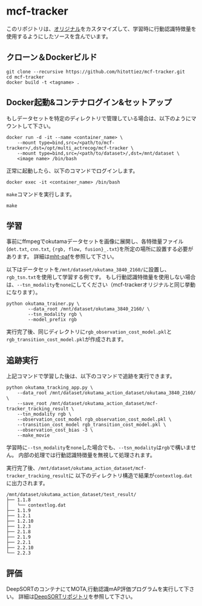 # mcf-tracker

このリポジトリは、[オリジナル](https://github.com/nwojke/mcf-tracker#installation)をカスタマイズして、学習時に行動認識特徴量を使用するようにしたソースを含んでいます。

## クローン＆Dockerビルド

```
git clone --recursive https://github.com/hitottiez/mcf-tracker.git
cd mcf-tracker
docker build -t <tagname> .
```

## Docker起動&コンテナログイン&セットアップ

もしデータセットを特定のディレクトリで管理している場合は、以下のようにマウントして下さい。

```
docker run -d -it --name <container_name> \
    --mount type=bind,src=/<path/to/mcf-tracker>/,dst=/opt/multi_actrecog/mcf-tracker \
    --mount type=bind,src=/<path/to/dataset>/,dst=/mnt/dataset \
    <image name> /bin/bash
```

正常に起動したら、以下のコマンドでログインします。

```
docker exec -it <container_name> /bin/bash
```

`make`コマンドを実行します。
```
make
```

## 学習

事前にffmpegでokutamaデータセットを画像に展開し、各特徴量ファイル(`det.txt`, `cnn.txt`, `{rgb, flow, fusion}_.txt`)を所定の場所に設置する必要があります。
詳細は[mht-paf](https://github.com/hitottiez/mht-paf)を参照して下さい。

以下はデータセットを`/mnt/dataset/okutama_3840_2160/`に設置し、`rgb_tsn.txt`を使用して学習する例です。
もし行動認識特徴量を使用しない場合は、`--tsn_modality`を`none`にしてください（mcf-trackerオリジナルと同じ挙動になります）。

```
python okutama_trainer.py \
        --data_root /mnt/dataset/okutama_3840_2160/ \
        --tsn_modality rgb \
        --model_prefix rgb
```

実行完了後、同じディレクトリに`rgb_observation_cost_model.pkl`と`rgb_transition_cost_model.pkl`が作成されます。

## 追跡実行

上記コマンドで学習した後は、以下のコマンドで追跡を実行できます。

```
python okutama_tracking_app.py \
    --data_root /mnt/dataset/okutama_action_dataset/okutama_3840_2160/ \
    --save_root /mnt/dataset/okutama_action_dataset/mcf-tracker_tracking_result \
    --tsn_modality rgb \
    --observation_cost_model rgb_observation_cost_model.pkl \
    --transition_cost_model	rgb_transition_cost_model.pkl \
    --observation_cost_bias -3 \
    --make_movie
```

学習時に`--tsn_modality`を`none`した場合でも、`--tsn_modality`は`rgb`で構いません。
内部の処理では行動認識特徴量を無視して処理されます。


実行完了後、`/mnt/dataset/okutama_action_dataset/mcf-tracker_tracking_result`に
以下のディレクトリ構造で結果が`contextlog.dat`に出力されます。

```
/mnt/dataset/okutama_action_dataset/test_result/
├── 1.1.8
│   └── contextlog.dat
├── 1.1.9
├── 1.2.1
├── 1.2.10
├── 1.2.3
├── 2.1.8
├── 2.1.9
├── 2.2.1
├── 2.2.10
└── 2.2.3
```

## 評価

DeepSORTのコンテナにてMOTA,行動認識mAP評価プログラムを実行して下さい。
詳細は[DeepSORTリポジトリ](https://github.com/hitottiez/deepsort)を参照して下さい。